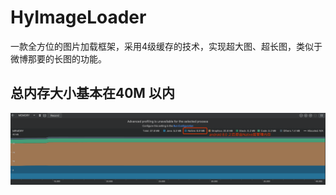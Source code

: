 # HyImageLoader
一款全方位的图片加载框架，采用4级缓存的技术，实现超大图、超长图，类似于微博那要的长图的功能。







## 总内存大小基本在40M 以内

<img src='screenshots/memory_analysis_diagram.png'>